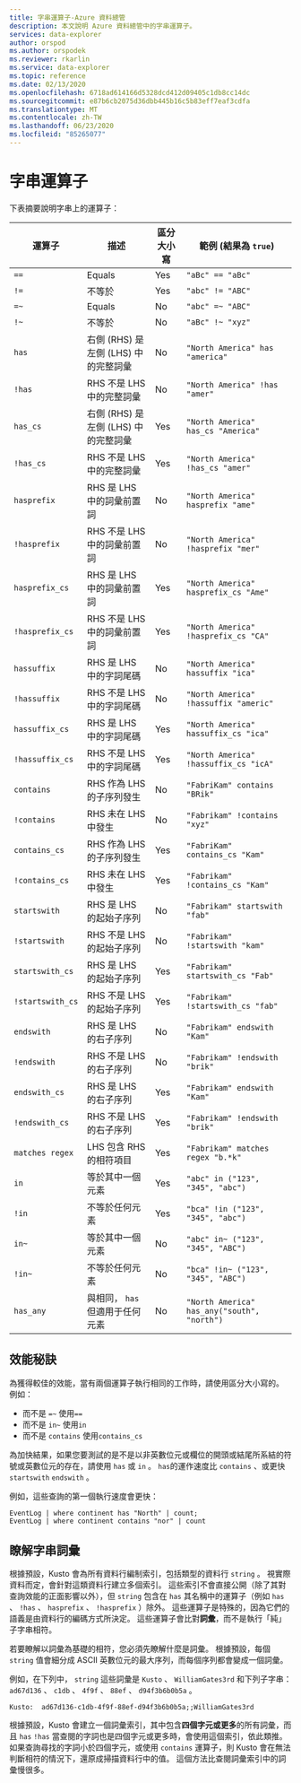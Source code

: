 ```yaml
---
title: 字串運算子-Azure 資料總管
description: 本文說明 Azure 資料總管中的字串運算子。
services: data-explorer
author: orspod
ms.author: orspodek
ms.reviewer: rkarlin
ms.service: data-explorer
ms.topic: reference
ms.date: 02/13/2020
ms.openlocfilehash: 6718ad614166d5328dcd412d09405c1db8cc14dc
ms.sourcegitcommit: e87b6cb2075d36dbb445b16c5b83eff7eaf3cdfa
ms.translationtype: MT
ms.contentlocale: zh-TW
ms.lasthandoff: 06/23/2020
ms.locfileid: "85265077"
---
```

# <a name="string-operators"></a>字串運算子

下表摘要說明字串上的運算子：

運算子        |描述                                                       |區分大小寫|範例 (結果為 `true`)
----------------|------------------------------------------------------------------|--------------|-----------------------
`==`            |Equals                                                            |Yes           |`"aBc" == "aBc"`
`!=`            |不等於                                                        |Yes           |`"abc" != "ABC"`
`=~`            |Equals                                                            |No            |`"abc" =~ "ABC"`
`!~`            |不等於                                                        |No            |`"aBc" !~ "xyz"`
`has`           |右側 (RHS) 是左側 (LHS) 中的完整詞彙     |No            |`"North America" has "america"`
`!has`          |RHS 不是 LHS 中的完整詞彙                                     |No            |`"North America" !has "amer"` 
`has_cs`        |右側 (RHS) 是左側 (LHS) 中的完整詞彙     |Yes           |`"North America" has_cs "America"`
`!has_cs`       |RHS 不是 LHS 中的完整詞彙                                     |Yes           |`"North America" !has_cs "amer"` 
`hasprefix`     |RHS 是 LHS 中的詞彙前置詞                                       |No            |`"North America" hasprefix "ame"`
`!hasprefix`    |RHS 不是 LHS 中的詞彙前置詞                                   |No            |`"North America" !hasprefix "mer"` 
`hasprefix_cs`  |RHS 是 LHS 中的詞彙前置詞                                       |Yes           |`"North America" hasprefix_cs "Ame"`
`!hasprefix_cs` |RHS 不是 LHS 中的詞彙前置詞                                   |Yes           |`"North America" !hasprefix_cs "CA"` 
`hassuffix`     |RHS 是 LHS 中的字詞尾碼                                       |No            |`"North America" hassuffix "ica"`
`!hassuffix`    |RHS 不是 LHS 中的字詞尾碼                                   |No            |`"North America" !hassuffix "americ"`
`hassuffix_cs`  |RHS 是 LHS 中的字詞尾碼                                       |Yes           |`"North America" hassuffix_cs "ica"`
`!hassuffix_cs` |RHS 不是 LHS 中的字詞尾碼                                   |Yes           |`"North America" !hassuffix_cs "icA"`
`contains`      |RHS 作為 LHS 的子序列發生                                |No            |`"FabriKam" contains "BRik"`
`!contains`     |RHS 未在 LHS 中發生                                         |No            |`"Fabrikam" !contains "xyz"`
`contains_cs`   |RHS 作為 LHS 的子序列發生                                |Yes           |`"FabriKam" contains_cs "Kam"`
`!contains_cs`  |RHS 未在 LHS 中發生                                         |Yes           |`"Fabrikam" !contains_cs "Kam"`
`startswith`    |RHS 是 LHS 的起始子序列                              |No            |`"Fabrikam" startswith "fab"`
`!startswith`   |RHS 不是 LHS 的起始子序列                          |No            |`"Fabrikam" !startswith "kam"`
`startswith_cs` |RHS 是 LHS 的起始子序列                              |Yes           |`"Fabrikam" startswith_cs "Fab"`
`!startswith_cs`|RHS 不是 LHS 的起始子序列                          |Yes           |`"Fabrikam" !startswith_cs "fab"`
`endswith`      |RHS 是 LHS 的右子序列                               |No            |`"Fabrikam" endswith "Kam"`
`!endswith`     |RHS 不是 LHS 的右子序列                           |No            |`"Fabrikam" !endswith "brik"`
`endswith_cs`   |RHS 是 LHS 的右子序列                               |Yes           |`"Fabrikam" endswith "Kam"`
`!endswith_cs`  |RHS 不是 LHS 的右子序列                           |Yes           |`"Fabrikam" !endswith "brik"`
`matches regex` |LHS 包含 RHS 的相符項目                                      |Yes           |`"Fabrikam" matches regex "b.*k"`
`in`            |等於其中一個元素                                     |Yes           |`"abc" in ("123", "345", "abc")`
`!in`           |不等於任何元素                                 |Yes           |`"bca" !in ("123", "345", "abc")`
`in~`           |等於其中一個元素                                     |No            |`"abc" in~ ("123", "345", "ABC")`
`!in~`          |不等於任何元素                                 |No            |`"bca" !in~ ("123", "345", "ABC")`
`has_any`       |與相同， `has` 但適用于任何元素                    |No            |`"North America" has_any("south", "north")`

## <a name="performance-tips"></a>效能秘訣

為獲得較佳的效能，當有兩個運算子執行相同的工作時，請使用區分大小寫的。
例如：

* 而不是 `=~` 使用`==`
* 而不是 `in~` 使用`in`
* 而不是 `contains` 使用`contains_cs`

為加快結果，如果您要測試的是不是以非英數位元或欄位的開頭或結尾所系結的符號或英數位元的存在，請使用 `has` 或 `in` 。 
`has`的運作速度比 `contains` 、或更快 `startswith` `endswith` 。

例如，這些查詢的第一個執行速度會更快：

```kusto
EventLog | where continent has "North" | count;
EventLog | where continent contains "nor" | count
```

## <a name="understanding-string-terms"></a>瞭解字串詞彙

根據預設，Kusto 會為所有資料行編制索引，包括類型的資料行 `string` 。
視實際資料而定，會針對這類資料行建立多個索引。 這些索引不會直接公開（除了其對查詢效能的正面影響以外），但 `string` 包含在 `has` 其名稱中的運算子（例如 `has` 、 `!has` 、 `hasprefix` 、 `!hasprefix` ）除外。
這些運算子是特殊的，因為它們的語義是由資料行的編碼方式所決定。 這些運算子會比對**詞彙**，而不是執行「純」子字串相符。

若要瞭解以詞彙為基礎的相符，您必須先瞭解什麼是詞彙。 根據預設，每個 `string` 值會細分成 ASCII 英數位元的最大序列，而每個序列都會變成一個詞彙。

例如，在下列中， `string` 這些詞彙是 `Kusto` 、 `WilliamGates3rd` 和下列子字串： `ad67d136` 、 `c1db` 、 `4f9f` 、 `88ef` 、 `d94f3b6b0b5a` 。

```
Kusto:  ad67d136-c1db-4f9f-88ef-d94f3b6b0b5a;;WilliamGates3rd
```

根據預設，Kusto 會建立一個詞彙索引，其中包含**四個字元或更多**的所有詞彙，而且 `has` `!has` 當查閱的字詞也是四個字元或更多時，會使用這個索引，依此類推。
如果查詢尋找的字詞小於四個字元，或使用 `contains` 運算子，則 Kusto 會在無法判斷相符的情況下，還原成掃描資料行中的值。 這個方法比查閱詞彙索引中的詞彙慢很多。
